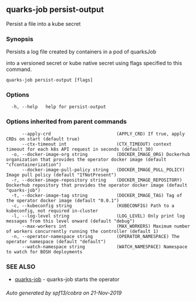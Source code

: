 ## quarks-job persist-output

Persist a file into a kube secret

### Synopsis

Persists a log file created by containers in a pod of quarksJob
	
into a versioned secret or kube native secret using flags specified to this command.


```
quarks-job persist-output [flags]
```

### Options

```
  -h, --help   help for persist-output
```

### Options inherited from parent commands

```
      --apply-crd                         (APPLY_CRD) If true, apply CRDs on start (default true)
      --ctx-timeout int                   (CTX_TIMEOUT) context timeout for each k8s API request in seconds (default 30)
  -o, --docker-image-org string           (DOCKER_IMAGE_ORG) Dockerhub organization that provides the operator docker image (default "cfcontainerization")
      --docker-image-pull-policy string   (DOCKER_IMAGE_PULL_POLICY) Image pull policy (default "IfNotPresent")
  -r, --docker-image-repository string    (DOCKER_IMAGE_REPOSITORY) Dockerhub repository that provides the operator docker image (default "quarks-job")
  -t, --docker-image-tag string           (DOCKER_IMAGE_TAG) Tag of the operator docker image (default "0.0.1")
  -c, --kubeconfig string                 (KUBECONFIG) Path to a kubeconfig, not required in-cluster
  -l, --log-level string                  (LOG_LEVEL) Only print log messages from this level onward (default "debug")
      --max-workers int                   (MAX_WORKERS) Maximum number of workers concurrently running the controller (default 1)
  -n, --operator-namespace string         (OPERATOR_NAMESPACE) The operator namespace (default "default")
      --watch-namespace string            (WATCH_NAMESPACE) Namespace to watch for BOSH deployments
```

### SEE ALSO

* [quarks-job](quarks-job.md)	 - quarks-job starts the operator

###### Auto generated by spf13/cobra on 21-Nov-2019
